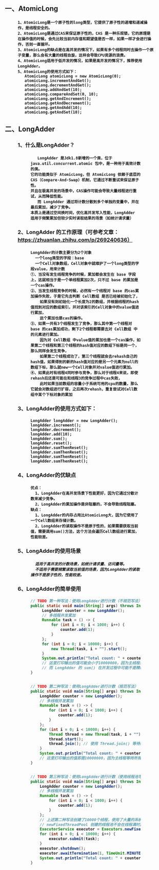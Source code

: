 ## 一、AtomicLong
<figure>
<h4>

    1、AtomicLong是一个原子性的long类型，它提供了原子性的递增和递减操作，是线程安全的。
    2、AtomicLong是通过CAS来保证原子性的，CAS 是一种乐观锁，它的原理是在操作值的时候，会先比较当前内存值和期望值是否一样，如果一样才会进行操作，否则一直循环。
    3、AtomicLong的缺点是在高并发的情况下，如果有多个线程同时去操作一个原子变量，那么会有大量的线程自旋，这样会导致CPU资源的浪费。
    4、AtomicLong适用于低并发的情况，如果是高并发的情况下，推荐使用LongAdder。
    5、AtomicLong的使用方式如下：
       AtomicLong atomicLong = new AtomicLong(0);
       atomicLong.incrementAndGet();
       atomicLong.decrementAndGet();
       atomicLong.addAndGet(10);
       atomicLong.compareAndSet(0, 10);
       atomicLong.getAndIncrement();
       atomicLong.getAndDecrement();
       atomicLong.getAndAdd(10);
       atomicLong.getAndSet(10);
</h4>
</figure>

## 二、LongAdder
<figure>


  ### 1、什么是LongAdder？
  <figure>
  <h4>

       LongAdder 是Jdk1.8新增的一个类，位于 java.util.concurrent.atomic 包中，是一种用于高效计数的类。
    它的功能类似于 AtomicLong，但 AtomicLong 依赖于底层的 CAS（Compare-And-Swap）机制，它通过不断重试来保证原子性。
    并且在极高并发的场景中，CAS操作可能会导致大量线程进行重试，从而降低性能。
       而 LongAdder 通过将计数分散到多个单独的变量中，并在最后累加，减少了竞争。
    本质上是通过空间换时间，优化高并发写入性能，LongAdder 适用于频繁累加但较少实时读取结果的场景（如统计请求量）
  </h4>
  </figure>

  ### 2、LongAdder 的工作原理（可参考文章：https://zhuanlan.zhihu.com/p/269240636）
  <figure>
  <h4>

    LongAdder的计数主要分为2个对象
      一个long类型的字段：base
      一个Cell对象数组，Cell对象中就维护了一个long类型的字段value，用来计数
    ①、当没有发生线程竞争的时候，累加都会发生在 base 字段上，这就相当于是一个单线程累加2次，只不过 base 的累加是一个cas操作。
    ②、当发生线程竞争的时候，必然有一个线程对 base 的cas累加操作失败，于是它先去判断 Cell数组 是否已经被初始化了，
        如果没有则初始化一个长度为2的数组，并根据线程的hash值找到对应的数组索引，并对该索引的Cell对象中的value值进行累加，
        这个累加也是cas的操作。
    ③、如果一共有3个线程发生了竞争，那么其中第一个线程对 base 的cas累加成功，剩下2个线程都需要去对 Cell数组 中的元素进行累加。
        因为对 Cell数组 中value值的累加也是一个cas操作，如果第二个线程和第三个线程的hash值对应的数组下标是同一个，那么同样会发生竞争，
        如果第二个线程成功了，第三个线程就会去rehash自己的hash值，如果得到的新的hash值对应的是另一个元素为null的数组下标，那么就new一个Cell对象并对value值进行累加。
    ④、如果此时有线程4同时参与竞争，那么对于线程4来说，即使rehash后还是可能在和线程3的竞争过程中cas失败，
        此时如果当前数组的容量小于系统可用的cpu的数量，那么它就会对数组进行扩容，之后再次rehash，重复尝试对Cell数组中某个下标对象的累加
  </h4>
  </figure>

  ### 3、LongAdder的使用方式如下：
  <figure>
  <h4>

    LongAdder longAdder = new LongAdder();
    longAdder.increment();
    longAdder.decrement();
    longAdder.add(10);
    longAdder.sum();
    longAdder.reset();
    longAdder.sumThenReset();
    longAdder.sumThenReset();
    longAdder.sumThenReset();
    longAdder.sumThenReset();
  </h4>
  </figure>

  ### 4、LongAdder的优缺点
  <figure>
  <h4>

    优点：
      1、LongAdder在高并发场景下性能更好，因为它通过分散计数来减少竞争。
      2、LongAdder的累加操作是非阻塞的，不会导致线程阻塞。
    缺点：
      1、LongAdder的内存占用比AtomicLong大，因为它使用了一个Cell数组来存储计数。
      2、LongAdder的读取操作不是原子性的，如果需要获取当前值，需要调用sum()方法，这个方法会遍历Cell数组进行累加，性能较差。
  </h4>
  </figure>

  ### 5、LongAdder的使用场景
  <figure>
  <h5>
  
      适用于高并发的计数场景，如统计请求量、访问量等。
      不适用于需要频繁读取当前值的场景，因为LongAdder的读取操作不是原子性的，性能较差。
  </h5>
  </figure>

  ### 6、LongAdder的简单使用
  <figure>
  <h4>

   ```java 
   // TODO 第一种写法：使用LongAdder进行计数（不规范写法）
   public static void main(String[] args) throws InterruptedException {
        LongAdder counter = new LongAdder();
        // 多线程并发累加
        Runnable task = () -> {
            for (int i = 0; i < 1000; i++) {
                counter.add(1);
            }
        };
        for (int i = 0; i < 10000; i++) {
            new Thread(task, i + "").start();
        }
        System.out.println("Total count: " + counter.sum());
	    // 这里打印输出的值可能会小于10000000，因为主线程未等待所有子线程执行完毕，就直接调用 sum() 读取了中间状态的值。
        // 而 LongAdder 的 sum() 在并发过程中可能不是精确值，但在所有线程结束后调用 sum() 可以保证正确性。
   }

   
   // TODO 第二种写法：使用LongAdder进行计数（规范写法）
   public static void main(String[] args) throws InterruptedException {
       LongAdder counter = new LongAdder();
       // 多线程并发累加
       Runnable task = () -> {
           for (int i = 0; i < 1000; i++) {
               counter.add(1);
           }
       };
       for (int i = 0; i < 10000; i++) {
           Thread thread = new Thread(task, i + "");
           thread.start();
           thread.join(); // 使用 Thread.join() 等待所有子线程执行完毕
       }
       System.out.println("Total count: " + counter.sum());
	   // 这里打印输出的值即是10000000，因为主线程等待所有子线程执行完毕后再调用 sum() 读取了最终的值。
   }
   
   
   // TODO 第三种写法：使用LongAdder进行计数（使用线程池写法）
   public static void main(String[] args) throws InterruptedException {
       LongAdder counter = new LongAdder();
       // 多线程并发累加
       Runnable task = () -> {
           for (int i = 0; i < 1000; i++) {
               counter.add(1);
           }
       };
	   // 上述第二种写法创建了10000个线程，使用了大量的系统资源。因此在高并发的情况下，推荐使用线程池来管理线程。
       // newFixedThreadPool 创建的线程池不会在线程满时直接触发拒绝策略，而是会将任务放入无界工作队列中等待执行。
       ExecutorService executor = Executors.newFixedThreadPool(Runtime.getRuntime().availableProcessors());
       for (int i = 0; i < 10000; i++) {
           executor.submit(task);
       }
       executor.shutdown();
       executor.awaitTermination(1, TimeUnit.MINUTES);
       System.out.println("Total count: " + counter.sum());
   }
   ```
  </h4>
  </figure>
</figure>
